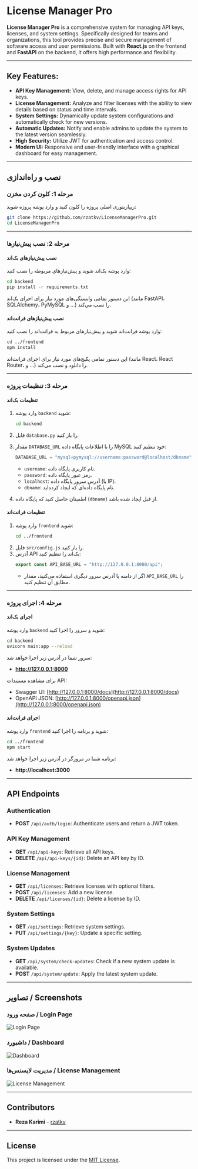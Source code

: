 # License Manager Pro

**License Manager Pro** is a comprehensive system for managing API keys, licenses, and system settings. Specifically designed for teams and organizations, this tool provides precise and secure management of software access and user permissions. Built with **React.js** on the frontend and **FastAPI** on the backend, it offers high performance and flexibility.

---

## Key Features:
- **API Key Management:** View, delete, and manage access rights for API keys.
- **License Management:** Analyze and filter licenses with the ability to view details based on status and time intervals.
- **System Settings:** Dynamically update system configurations and automatically check for new versions.
- **Automatic Updates:** Notify and enable admins to update the system to the latest version seamlessly.
- **High Security:** Utilize JWT for authentication and access control.
- **Modern UI:** Responsive and user-friendly interface with a graphical dashboard for easy management.

---

## نصب و راه‌اندازی

### مرحله 1: کلون کردن مخزن
ریپازیتوری اصلی پروژه را کلون کنید و وارد پوشه پروژه شوید:

```bash
git clone https://github.com/rzatkv/LicenseManagerPro.git
cd LicenseManagerPro
```

---

### مرحله 2: نصب پیش‌نیازها

#### نصب پیش‌نیازهای بک‌اند
وارد پوشه بک‌اند شوید و پیش‌نیازهای مربوطه را نصب کنید:

```bash
cd backend
pip install -r requirements.txt
```

این دستور تمامی وابستگی‌های مورد نیاز برای اجرای بک‌اند (مانند FastAPI، SQLAlchemy، PyMySQL و ...) را نصب می‌کند.

#### نصب پیش‌نیازهای فرانت‌اند
وارد پوشه فرانت‌اند شوید و پیش‌نیازهای مربوط به فرانت‌اند را نصب کنید:

```bash
cd ../frontend
npm install
```

این دستور تمامی پکیج‌های مورد نیاز برای اجرای فرانت‌اند (مانند React، React Router، و ...) را دانلود و نصب می‌کند.

---

### مرحله 3: تنظیمات پروژه

#### تنظیمات بک‌اند
1. وارد پوشه `backend` شوید:
   ```bash
   cd backend
   ```
2. فایل `database.py` را باز کنید.
3. مقدار `DATABASE_URL` را با اطلاعات پایگاه داده MySQL خود تنظیم کنید:
   ```python
   DATABASE_URL = "mysql+pymysql://username:password@localhost/dbname"
   ```
   - `username`: نام کاربری پایگاه داده.
   - `password`: رمز عبور پایگاه داده.
   - `localhost`: آدرس سرور پایگاه داده (یا IP).
   - `dbname`: نام پایگاه داده‌ای که ایجاد کرده‌اید.

4. اطمینان حاصل کنید که پایگاه داده (`dbname`) از قبل ایجاد شده باشد.

#### تنظیمات فرانت‌اند
1. وارد پوشه `frontend` شوید:
   ```bash
   cd ../frontend
   ```
2. فایل `src/config.js` را باز کنید.
3. آدرس API بک‌اند را تنظیم کنید:
   ```javascript
   export const API_BASE_URL = "http://127.0.0.1:8000/api";
   ```
   - اگر از دامنه یا آدرس سرور دیگری استفاده می‌کنید، مقدار `API_BASE_URL` را مطابق آن تنظیم کنید.

---

### مرحله 4: اجرای پروژه

#### اجرای بک‌اند
وارد پوشه `backend` شوید و سرور را اجرا کنید:

```bash
cd backend
uvicorn main:app --reload
```

سرور شما در آدرس زیر اجرا خواهد شد:
- **http://127.0.0.1:8000**

برای مشاهده مستندات API:
- Swagger UI: [http://127.0.0.1:8000/docs](http://127.0.0.1:8000/docs)
- OpenAPI JSON: [http://127.0.0.1:8000/openapi.json](http://127.0.0.1:8000/openapi.json)

#### اجرای فرانت‌اند
وارد پوشه `frontend` شوید و برنامه را اجرا کنید:

```bash
cd ../frontend
npm start
```

برنامه شما در مرورگر در آدرس زیر اجرا خواهد شد:
- **http://localhost:3000**

---

## API Endpoints

### Authentication
- **POST** `/api/auth/login`: Authenticate users and return a JWT token.

### API Key Management
- **GET** `/api/api-keys`: Retrieve all API keys.
- **DELETE** `/api/api-keys/{id}`: Delete an API key by ID.

### License Management
- **GET** `/api/licenses`: Retrieve licenses with optional filters.
- **POST** `/api/licenses`: Add a new license.
- **DELETE** `/api/licenses/{id}`: Delete a license by ID.

### System Settings
- **GET** `/api/settings`: Retrieve system settings.
- **PUT** `/api/settings/{key}`: Update a specific setting.

### System Updates
- **GET** `/api/system/check-updates`: Check if a new system update is available.
- **POST** `/api/system/update`: Apply the latest system update.

---

## تصاویر / Screenshots

### صفحه ورود / Login Page
![Login Page](https://via.placeholder.com/800x400?text=Login+Page)

### داشبورد / Dashboard
![Dashboard](https://via.placeholder.com/800x400?text=Dashboard)

### مدیریت لایسنس‌ها / License Management
![License Management](https://via.placeholder.com/800x400?text=License+Management)

---

## Contributors
- **Reza Karimi** - [rzatkv](https://github.com/rzatkv)

---

## License

This project is licensed under the [MIT License](https://opensource.org/licenses/MIT).
